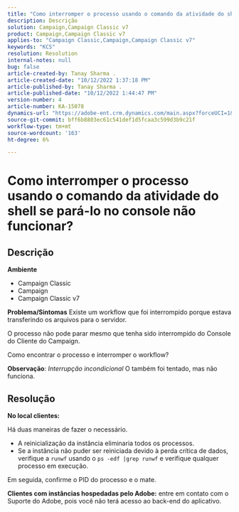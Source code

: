 ```yaml
---
title: "Como interromper o processo usando o comando da atividade do shell se pará-lo no console não funcionar?"
description: Descrição
solution: Campaign,Campaign Classic v7
product: Campaign,Campaign Classic v7
applies-to: "Campaign Classic,Campaign,Campaign Classic v7"
keywords: "KCS"
resolution: Resolution
internal-notes: null
bug: false
article-created-by: Tanay Sharma .
article-created-date: "10/12/2022 1:37:18 PM"
article-published-by: Tanay Sharma .
article-published-date: "10/12/2022 1:44:47 PM"
version-number: 4
article-number: KA-15078
dynamics-url: "https://adobe-ent.crm.dynamics.com/main.aspx?forceUCI=1&pagetype=entityrecord&etn=knowledgearticle&id=873dc8f7-324a-ed11-bba2-0022480868ff"
source-git-commit: bff6b8803ec61c541def1d5fcaa3c599d3b9c21f
workflow-type: tm+mt
source-wordcount: '163'
ht-degree: 6%

---
```


# Como interromper o processo usando o comando da atividade do shell se pará-lo no console não funcionar?

## Descrição

<b>Ambiente</b>
- Campaign Classic
- Campaign
- Campaign Classic v7



<b>Problema/Sintomas</b>
Existe um workflow que foi interrompido porque estava transferindo os arquivos para o servidor.

O processo não pode parar mesmo que tenha sido interrompido do Console do Cliente do Campaign.

Como encontrar o processo e interromper o workflow?

<b>Observação</b>: *Interrupção incondicional* O também foi tentado, mas não funciona.


## Resolução


<b>No local</b><b> clientes:</b>

Há duas maneiras de fazer o necessário.

- A reinicialização da instância eliminaria todos os processos.
- Se a instância não puder ser reiniciada devido à perda crítica de dados, verifique a `runwf` usando o `ps -edf |grep runwf` e verifique qualquer processo em execução.


Em seguida, confirme o PID do processo e o mate.

<b>Clientes com instâncias hospedadas pelo Adobe:</b> entre em contato com o Suporte do Adobe, pois você não terá acesso ao back-end do aplicativo.
